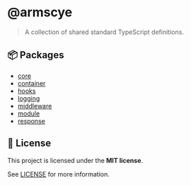 # @armscye

> A collection of shared standard TypeScript definitions.

## :package: Packages

- [core](./packages/core)
- [container](./packages/container)
- [hooks](./packages/hooks)
- [logging](./packages/logging)
- [middleware](./packages/middleware)
- [module](./packages/module)
- [response](./packages/response)

## :memo: License

This project is licensed under the **MIT license**.

See [LICENSE](LICENSE) for more information.
